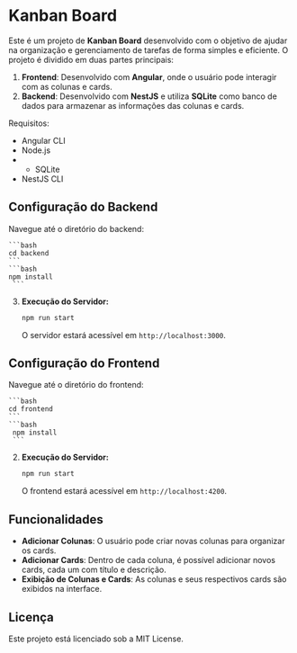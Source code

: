 # Kanban Board

Este é um projeto de **Kanban Board** desenvolvido com o objetivo de ajudar na organização e gerenciamento de tarefas de forma simples e eficiente. O projeto é dividido em duas partes principais:

1. **Frontend**: Desenvolvido com **Angular**, onde o usuário pode interagir com as colunas e cards.
2. **Backend**: Desenvolvido com **NestJS** e utiliza **SQLite** como banco de dados para armazenar as informações das colunas e cards.

Requisitos:

- Angular CLI
- Node.js
- - SQLite
- NestJS CLI

## Configuração do Backend

  Navegue até o diretório do backend:
  
    ```bash
    cd backend
    ```
    ```bash
    npm install
     ```
3. **Execução do Servidor:**
    ```bash
    npm run start
    ```
    
    O servidor estará acessível em `http://localhost:3000`.

## Configuração do Frontend 

Navegue até o diretório do frontend:
    
    ```bash
    cd frontend
    ```
    ```bash
     npm install
     ```
2. **Execução do Servidor:**
    
    ```bash
    npm run start
    ```
    
    O frontend estará acessível em `http://localhost:4200`.
    

## Funcionalidades

- **Adicionar Colunas**: O usuário pode criar novas colunas para organizar os cards.
- **Adicionar Cards**: Dentro de cada coluna, é possível adicionar novos cards, cada um com título e descrição.
- **Exibição de Colunas e Cards**: As colunas e seus respectivos cards são exibidos na interface.

## Licença

Este projeto está licenciado sob a MIT License.

